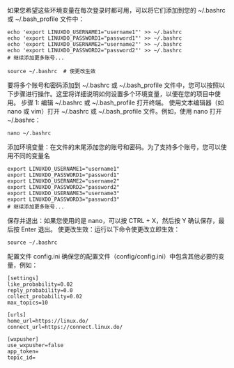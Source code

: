 如果您希望这些环境变量在每次登录时都可用，可以将它们添加到您的 ~/.bashrc 或 ~/.bash_profile 文件中：
```
echo 'export LINUXDO_USERNAME1="username1"' >> ~/.bashrc
echo 'export LINUXDO_PASSWORD1="password1"' >> ~/.bashrc
echo 'export LINUXDO_USERNAME2="username2"' >> ~/.bashrc
echo 'export LINUXDO_PASSWORD2="password2"' >> ~/.bashrc
# 继续添加更多账号...
```
```
source ~/.bashrc  # 使更改生效
```
要将多个账号和密码添加到 ~/.bashrc 或 ~/.bash_profile 文件中，您可以按照以下步骤进行操作。这里将详细说明如何设置多个环境变量，以便在您的项目中使用。
步骤 1: 编辑 ~/.bashrc 或 ~/.bash_profile
打开终端。
使用文本编辑器（如 nano 或 vim）打开 ~/.bashrc 或 ~/.bash_profile 文件。例如，使用 nano 打开 ~/.bashrc：
```
nano ~/.bashrc

```
添加环境变量：在文件的末尾添加您的账号和密码。为了支持多个账号，您可以使用不同的变量名
```
export LINUXDO_USERNAME1="username1"
export LINUXDO_PASSWORD1="password1"
export LINUXDO_USERNAME2="username2"
export LINUXDO_PASSWORD2="password2"
export LINUXDO_USERNAME3="username3"
export LINUXDO_PASSWORD3="password3"
# 继续添加更多账号...

```
保存并退出：如果您使用的是 nano，可以按 CTRL + X，然后按 Y 确认保存，最后按 Enter 退出。
使更改生效：运行以下命令使更改立即生效：
```
source ~/.bashrc
```

配置文件 config.ini
确保您的配置文件（config/config.ini）中包含其他必要的变量，例如：
```
[settings]
like_probability=0.02
reply_probability=0.0
collect_probability=0.02
max_topics=10

[urls]
home_url=https://linux.do/
connect_url=https://connect.linux.do/

[wxpusher]
use_wxpusher=false
app_token=
topic_id=
```
